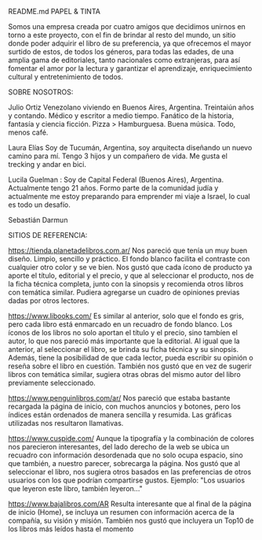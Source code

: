README.md
PAPEL & TINTA

Somos una empresa creada por cuatro amigos que decidimos unirnos en torno a este proyecto, con el fin de brindar al resto del mundo, un sitio donde poder adquirir el libro de su preferencia, ya que ofrecemos el mayor surtido de estos, de todos los géneros, para todas las edades, de una amplia gama de editoriales, tanto nacionales como extranjeras, para así fomentar el amor por la lectura y garantizar el aprendizaje, enriquecimiento cultural y entretenimiento de todos.

SOBRE NOSOTROS:

Julio Ortiz Venezolano viviendo en Buenos Aires, Argentina. Treintaiún años y contando. Médico y escritor a medio tiempo. Fanático de la historia, fantasía y ciencia ficción. Pizza > Hamburguesa. Buena música. Todo, menos café.

Laura Elías Soy de Tucumán, Argentina, soy arquitecta diseñando un nuevo camino para mí. Tengo 3 hijos y un compañero de vida. Me gusta el trecking y andar en bici.

Lucila Guelman : Soy de Capital Federal (Buenos Aires), Argentina. Actualmente tengo 21 años. Formo parte de la comunidad judía y actualmente me estoy preparando para emprender mi viaje a Israel, lo cual es todo un desafío.

Sebastián Darmun

SITIOS DE REFERENCIA:

https://tienda.planetadelibros.com.ar/ Nos pareció que tenía un muy buen diseño. Limpio, sencillo y práctico. El fondo blanco facilita el contraste con cualquier otro color y se ve bien. Nos gustó que cada ícono de producto ya aporte el título, editorial y el precio, y que al seleccionar el producto, nos de la ficha técnica completa, junto con la sinopsis y recomienda otros libros con temática similar. Pudiera agregarse un cuadro de opiniones previas dadas por otros lectores.

https://www.libooks.com/ Es similar al anterior, solo que el fondo es gris, pero cada libro está enmarcado en un recuadro de fondo blanco. Los íconos de los libros no solo aportan el título y el precio, sino tambíen el autor, lo que nos pareció más importante que la editorial. Al igual que la anterior, al seleccionar el libro, se brinda su ficha técnica y su sinopsis. Además, tiene la posibilidad de que cada lector, pueda escribir su opinión o reseña sobre el libro en cuestión. También nos gustó que en vez de sugerir libros con temática similar, sugiera otras obras del mismo autor del libro previamente seleccionado.

https://www.penguinlibros.com/ar/ Nos pareció que estaba bastante recargada la página de inicio, con muchos anuncios y botones, pero los índices están ordenados de manera sencilla y resumida. Las gráficas utilizadas nos resultaron llamativas.

https://www.cuspide.com/ Aunque la tipografía y la combinación de colores nos parecieron interesantes, del lado derecho de la web se ubica un recuadro con información desordenada que no solo ocupa espacio, sino que también, a nuestro parecer, sobrecarga la página. Nos gustó que al seleccionar el libro, nos sugiera otros basados en las preferencias de otros usuarios con los que podrían compartirse gustos. Ejemplo: "Los usuarios que leyeron este libro, también leyeron..."

https://www.bajalibros.com/AR Resulta interesante que al final de la página de inicio (Home), se incluya un resumen con información acerca de la compañía, su visión y misión. También nos gustó que incluyera un Top10 de los libros más leídos hasta el momento
